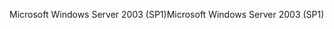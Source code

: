 <span data-ttu-id="6b1a2-101">Microsoft Windows Server 2003 (SP1)</span><span class="sxs-lookup"><span data-stu-id="6b1a2-101">Microsoft Windows Server 2003 (SP1)</span></span>